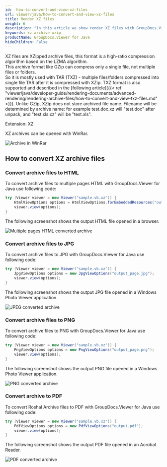 ```yaml
---
id:  how-to-convert-and-view-xz-files
url: viewer/java/how-to-convert-and-view-xz-files
title: Render XZ files
weight: 6
description: "In this article we show render XZ files with GroupDocs.Viewer within your Java applications."
keywords: xz archive xzip
productName: GroupDocs.Viewer for Java
hideChildren: False
---
```


XZ files are XZipped archive files, this format is a high-ratio compression algorithm based on the LZMA algorithm. \
This archive format like GZip can compress only a single file, not multiple files or folders. \
So it is mostly used with TAR (TXZ) - multiple files/folders compressed into single file TAR after it is compressed with XZip.
TXZ format is also supported and described in the [following article]({{< ref "viewer/java/developer-guide/rendering-documents/advanced-rendering/rendering-archive-files/how-to-convert-and-view-txz-files.md" >}}).
Unlike GZip, XZip does not store archived file name. Filename will be determined by archive name: for example test.doc.xz will "test.doc" after unpack, and "test.xls.xz" will be "test.xls".

Extension: XZ

XZ archives can be opened with WinRar.

![Archive in WinRar](/viewer/java/images/how-to-convert-and-view-xz-files/xz-in-winrar.png)

## How to convert XZ archive files

### Convert archive files to HTML

To convert archive files to multiple pages HTML with GroupDocs.Viewer for Java use following code:

```java
try (Viewer viewer = new Viewer("sample.vb.xz")) {
    HtmlViewOptions options = HtmlViewOptions.forEmbeddedResources("output_page.html");
    viewer.view(options);
}
```

The following screenshot shows the output HTML file opened in a browser.

![Multiple pages HTML converted archive](/viewer/java/images/how-to-convert-and-view-xz-files/xz-to-html.png)

### Convert archive files to JPG

To convert archive files to JPG with GroupDocs.Viewer for Java use following code:

```java
try (Viewer viewer = new Viewer("sample.vb.xz")) {
    JpgViewOptions options = new JpgViewOptions("output_page.jpg");
    viewer.view(options);
}
```

The following screenshot shows the output JPG file opened in a Windows Photo Viewer application.

![JPEG converted archive](/viewer/java/images/how-to-convert-and-view-xz-files/xz-in-jpg.png)

### Convert archive files to PNG

To convert archive files to PNG with GroupDocs.Viewer for Java use following code:

```java
try (Viewer viewer = new Viewer("sample.vb.xz")) {
    PngViewOptions options = new PngViewOptions("output_page.png");
    viewer.view(options);
}
```

The following screenshot shows the output PNG file opened in a Windows Photo Viewer application.

![PNG converted archive](/viewer/java/images/how-to-convert-and-view-xz-files/xz-in-png.png)

### Convert archive to PDF

To convert Roshal Archive files to PDF with GroupDocs.Viewer for Java use following code:

```java
try (Viewer viewer = new Viewer("sample.vb.xz")) {
    PdfViewOptions options = new PdfViewOptions("output.pdf");
    viewer.view(options);
}
```

The following screenshot shows the output PDF file opened in an Acrobat Reader.

![PDF converted archive](/viewer/java/images/how-to-convert-and-view-xz-files/xz-in-pdf.png)
